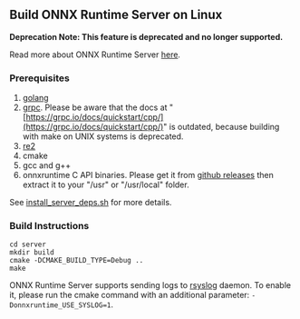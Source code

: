 ## Build ONNX Runtime Server on Linux

**Deprecation Note: This feature is deprecated and no longer supported.**

Read more about ONNX Runtime Server [here](./ONNX_Runtime_Server_Usage.md).

### Prerequisites

1. [golang](https://golang.org/doc/install)
2. [grpc](https://github.com/grpc/grpc/blob/master/BUILDING.md). Please be aware that the docs at "[https://grpc.io/docs/quickstart/cpp/](https://grpc.io/docs/quickstart/cpp/)" is outdated, because building with make on UNIX systems is deprecated.
3. [re2](https://github.com/google/re2)
4. cmake
5. gcc and g++
6. onnxruntime C API binaries. Please get it from [github releases](https://github.com/microsoft/onnxruntime/releases) then extract it to your "/usr" or "/usr/local" folder.

See [install_server_deps.sh](../tools/ci_build/github/linux/docker/scripts/install_server_deps.sh) for more details.

### Build Instructions
```
cd server
mkdir build
cmake -DCMAKE_BUILD_TYPE=Debug ..
make
```

ONNX Runtime Server supports sending logs to [rsyslog](https://www.rsyslog.com/) daemon. To enable it, please run the cmake command with an additional parameter: `-Donnxruntime_USE_SYSLOG=1`.

